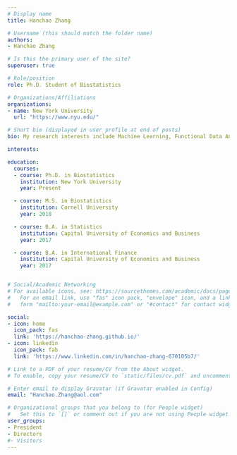 ```yaml
---
# Display name
title: Hanchao Zhang

# Username (this should match the folder name)
authors:
- Hanchao Zhang

# Is this the primary user of the site?
superuser: true

# Role/position
role: Ph.D. Student of Biostatistics

# Organizations/Affiliations
organizations:
- name: New York University
  url: "https://www.nyu.edu/"

# Short bio (displayed in user profile at end of posts)
bio: My research interests include Machine Learning, Functional Data Analysis, Microbiome, and Behavioral Economics.

interests:

education:
  courses:
  - course: Ph.D. in Biostatistics
    institution: New York University
    year: Present

  - course: M.S. in Biostatistics
    institution: Cornell University
    year: 2018

  - course: B.A. in Statistics
    institution: Capital University of Economics and Business
    year: 2017

  - course: B.A. in International Finance
    institution: Capital University of Economics and Business
    year: 2017


# Social/Academic Networking
# For available icons, see: https://sourcethemes.com/academic/docs/page-builder/#icons
#   For an email link, use "fas" icon pack, "envelope" icon, and a link in the
#   form "mailto:your-email@example.com" or "#contact" for contact widget.

social:
- icon: home
  icon_pack: fas
  link: 'https://hanchao-zhang.github.io/'
- icon: linkedin
  icon_pack: fab
  link: 'https://www.linkedin.com/in/hanchao-zhang-670105b7/'

# Link to a PDF of your resume/CV from the About widget.
# To enable, copy your resume/CV to `static/files/cv.pdf` and uncomment the lines below.

# Enter email to display Gravatar (if Gravatar enabled in Config)
email: "Hanchao.Zhang@aol.com"

# Organizational groups that you belong to (for People widget)
#   Set this to `[]` or comment out if you are not using People widget.
user_groups:
- President
- Directors
#- Visitors
---
```

